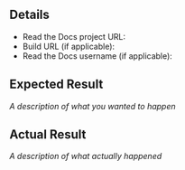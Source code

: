 ## Details

* Read the Docs project URL:
* Build URL (if applicable):
* Read the Docs username (if applicable):

## Expected Result

*A description of what you wanted to happen*

## Actual Result

*A description of what actually happened*
